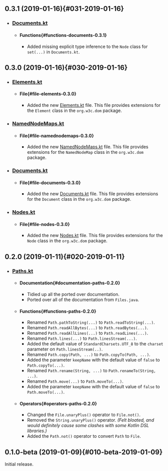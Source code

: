 ## 0.3.1 (2019-01-16){#031-2019-01-16}

* ### [Documents.kt](https://gitlab.com/Olivki/kanon-kextensions/blob/master/src/main/kotlin/dom/Documents.kt)
  * #### Functions{#functions-documents-0.3.1}
    * Added missing explicit type inference to the `Node` class for `set(...)` in `Documents.kt`.

## 0.3.0 (2019-01-16){#030-2019-01-16}

* ### [Elements.kt](https://gitlab.com/Olivki/kanon-kextensions/blob/master/src/main/kotlin/dom/Elements.kt)
  * #### File{#file-elements-0.3.0}
    * Added the new [Elements.kt](https://gitlab.com/Olivki/kanon-kextensions/blob/master/src/main/kotlin/dom/Elements.kt) file. This file provides extensions for the `Element` class in the `org.w3c.dom` package.
* ### [NamedNodeMaps.kt](https://gitlab.com/Olivki/kanon-kextensions/blob/master/src/main/kotlin/dom/NamedNodeMaps.kt)
  * #### File{#file-namednodemaps-0.3.0}
    * Added the new [NamedNodeMaps.kt](https://gitlab.com/Olivki/kanon-kextensions/blob/master/src/main/kotlin/dom/NamedNodeMaps.kt) file. This file provides extensions for the `NamedNodeMap` class in the `org.w3c.dom` package.
* ### [Documents.kt](https://gitlab.com/Olivki/kanon-kextensions/blob/master/src/main/kotlin/dom/Documents.kt)
  * #### File{#file-documents-0.3.0}
    * Added the new [Documents.kt](https://gitlab.com/Olivki/kanon-kextensions/blob/master/src/main/kotlin/dom/Documents.kt) file. This file provides extensions for the `Document` class in the `org.w3c.dom` package.
* ### [Nodes.kt](https://gitlab.com/Olivki/kanon-kextensions/blob/master/src/main/kotlin/dom/Nodes.kt)
  * #### File{#file-nodes-0.3.0}
    * Added the new [Nodes.kt](https://gitlab.com/Olivki/kanon-kextensions/blob/master/src/main/kotlin/dom/Nodes.kt) file. This file provides extensions for the `Node` class in the `org.w3c.dom` package.

## 0.2.0 (2019-01-11){#020-2019-01-11}

* ### [Paths.kt](https://gitlab.com/Olivki/kanon-kextensions/blob/master/src/main/kotlin/io/Paths.kt)

  * #### Documentation{#documentation-paths-0.2.0}
    * Tidied up all the ported over documentation.
    * Ported over all of the documentation from `Files.java`.

  * #### Functions{#functions-paths-0.2.0}
    * Renamed `Path.pathToString(...)` to `Path.readToString(...)`.
    * Renamed `Path.readAllBytes(...)` to `Path.readBytes(...)`.
    * Renamed `Path.readAllLines(...)` to `Path.readLines(...)`.
    * Renamed `Path.lines(...)` to `Path.linesStream(...)`.
    * Added the default value of `StandardCharsets.UTF_8` to the `charset` parameter on `Path.linesStream(..)`.
    * Renamed `Path.copy(Path, ...)` to `Path.copyTo(Path, ...)`.
    * Added the parameter `keepName` with the default value of `false` to `Path.copyTo(...)`.
    * Renamed `Path.rename(String, ...)` to `Path.renameTo(String, ...)`.
    * Renamed `Path.move(...)` to `Path.moveTo(...)`.
    * Added the parameter `keepName` with the default value of `false` to `Path.moveTo(...)`.

  * #### Operators{#operators-paths-0.2.0}
    * Changed the `File.unaryPlus()` operator to `File.not()`.
    * Removed the `String.unaryPlus()` operator. *(Felt bloated, and would definitely cause some clashes with some Kotlin DSL libraries.)*
    * Added the `Path.not()` operator to convert `Path` to `File`.

## 0.1.0-beta (2019-01-09){#010-beta-2019-01-09}
Initial release.